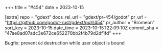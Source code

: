 +++
title = "#454"
date = 2023-10-15

[extra]
repo = "gdext"
docs_rel_url = "gdext/pr-454/godot"
pr_url = "https://github.com/godot-rust/gdext/pull/454"
pr_author = "Bromeon"
sort_key = 2023-10-15
date_time = 2023-10-15T22:09:10Z
commit_sha = "47ae8ad07adc3e672ce652270bb2f4b79d2df1fd"
+++

Bugfix: prevent `Gd` destruction while user object is bound
